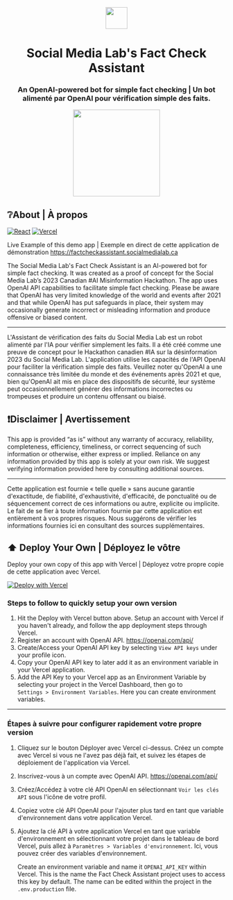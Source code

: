 <div align="center">
  <a href="#"><img src="https://socialmedialab.ca/wp-content/uploads/2022/05/TMU_TRSM_SocialMediaLab_transparent_WHITE-1.png.webp" height="50px" /></a>
  <h1>Social Media Lab's Fact Check Assistant<h3>An OpenAI-powered bot for simple fact checking | Un bot alimenté par OpenAI pour vérification simple des faits.</h3></h1>
  <a href="https://factcheckassistant.socialmedialab.ca/" target="_blank">
    <img src="https://factcheckassistant.socialmedialab.ca/assets/img/avataaars.svg" height="200px" />
  </a>
</div>

## ❔About | À propos
[![React](https://img.shields.io/badge/made%20with%20react-%2320232a.svg?style=for-the-badge&logo=react&logoColor=%2361DAFB)](#)
[![Vercel](https://img.shields.io/badge/deployed%20with%20vercel-%23000000.svg?style=for-the-badge&logo=vercel&logoColor=white)](#)

Live Example of this demo app | Exemple en direct de cette application de démonstration
https://factcheckassistant.socialmedialab.ca

The Social Media Lab's Fact Check Assistant is an AI-powered bot for simple fact checking. It was created as a proof of concept for the Social Media Lab’s 2023 Canadian #AI Misinformation Hackathon. The app uses OpenAI API capabilities to facilitate simple fact checking. Please be aware that OpenAI has very limited knowledge of the world and events after 2021 and that while OpenAI has put safeguards in place, their system may occasionally generate incorrect or misleading information and produce offensive or biased content.

--------------

L'Assistant de vérification des faits du Social Media Lab est un robot alimenté par l'IA pour vérifier simplement les faits. Il a été créé comme une preuve de concept pour le Hackathon canadien #IA sur la désinformation 2023 du Social Media Lab. L'application utilise les capacités de l'API OpenAI pour faciliter la vérification simple des faits. Veuillez noter qu'OpenAI a une connaissance très limitée du monde et des événements après 2021 et que, bien qu'OpenAI ait mis en place des dispositifs de sécurité, leur système peut occasionnellement générer des informations incorrectes ou trompeuses et produire un contenu offensant ou biaisé.


## ❗Disclaimer | Avertissement
This app is provided “as is” without any warranty of accuracy, reliability, completeness, efficiency, timeliness, or correct sequencing of such information or otherwise, either express or implied. Reliance on any information provided by this app is solely at your own risk. We suggest verifying information provided here by consulting additional sources.

--------------

Cette application est fournie « telle quelle » sans aucune garantie d'exactitude, de fiabilité, d'exhaustivité, d'efficacité, de ponctualité ou de séquencement correct de ces informations ou autre, explicite ou implicite. Le fait de se fier à toute information fournie par cette application est entièrement à vos propres risques. Nous suggérons de vérifier les informations fournies ici en consultant des sources supplémentaires.

## ⬆️ Deploy Your Own | Déployez le vôtre
Deploy your own copy of this app with Vercel | Déployez votre propre copie de cette application avec Vercel.

[![Deploy with Vercel](https://vercel.com/button)](https://vercel.com/new/clone?repository-url=https://github.com/smlabto/factcheckassistant&template=create-react-app)

### Steps to follow to quickly setup your own version
1. Hit the Deploy with Vercel button above. Setup an account with Vercel if you haven't already, and follow the app deployment steps through Vercel. 
2. Register an account with OpenAI API. https://openai.com/api/
3. Create/Access your OpenAI API key by selecting `View API keys` under your profile icon.
4. Copy your OpenAI API key to later add it as an environment variable in your Vercel application.
5. Add the API Key to your Vercel app as an Environment Variable by selecting your project in the Vercel Dashboard, then go to  
`Settings > Environment Variables`. Here you can create environment variables.

--------------

### Étapes à suivre pour configurer rapidement votre propre version
1. Cliquez sur le bouton Déployer avec Vercel ci-dessus. Créez un compte avec Vercel si vous ne l'avez pas déjà fait, et suivez les étapes de déploiement de l'application via Vercel.
2. Inscrivez-vous à un compte avec OpenAI API. https://openai.com/api/
3. Créez/Accédez à votre clé API OpenAI en sélectionnant `Voir les clés API` sous l'icône de votre profil.
4. Copiez votre clé API OpenAI pour l'ajouter plus tard en tant que variable d'environnement dans votre application Vercel.
5. Ajoutez la clé API à votre application Vercel en tant que variable d'environnement en sélectionnant votre projet dans le tableau de bord Vercel, puis allez à
`Paramètres > Variables d'environnement`. Ici, vous pouvez créer des variables d'environnement.


   Create an environment variable and name it `OPENAI_API_KEY` within Vercel. This is the name the Fact Check Assistant project uses to access this key by default. The name can be edited within the project in the `.env.production` file.
